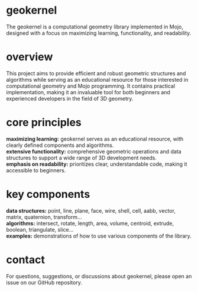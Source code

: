 # geokernel
The geokernel is a computational geometry library implemented in Mojo, designed with a focus on maximizing learning, functionality, and readability.

# overview
This project aims to provide efficient and robust geometric structures and algorithms while serving as an educational resource for those interested in computational geometry and Mojo programming. It contains practical implementation, making it an invaluable tool for both beginners and experienced developers in the field of 3D geometry.

# core principles
**maximizing learning:** geokernel serves as an educational resource, with clearly defined components and algorithms.  
**extensive functionality:** comprehensive geometric operations and data structures to support a wide range of 3D development needs.  
**emphasis on readability:** prioritizes clear, understandable code, making it accessible to beginners.  

# key components
**data structures:** point, line, plane, face, wire, shell, cell, aabb, vector, matrix, quaternion, transform...  
**algorithms:** intersect, rotate, length, area, volume, centroid, extrude, boolean, triangulate, slice...  
**examples:** demonstrations of how to use various components of the library.

# contact
For questions, suggestions, or discussions about geokernel, please open an issue on our GitHub repository.